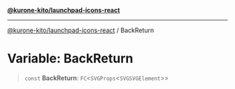 [**@kurone-kito/launchpad-icons-react**](../README.md)

***

[@kurone-kito/launchpad-icons-react](../globals.md) / BackReturn

# Variable: BackReturn

> `const` **BackReturn**: `FC`\<`SVGProps`\<`SVGSVGElement`\>\>
